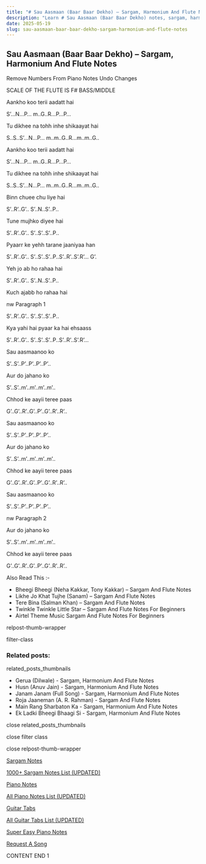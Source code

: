```yaml
---
title: "# Sau Aasmaan (Baar Baar Dekho) – Sargam, Harmonium And Flute Notes"
description: "Learn # Sau Aasmaan (Baar Baar Dekho) notes, sargam, harmonium notations and flute notes. Easy step-by-step tutorial for beginners."
date: 2025-05-19
slug: sau-aasmaan-baar-baar-dekho-sargam-harmonium-and-flute-notes
---
```


## Sau Aasmaan (Baar Baar Dekho) – Sargam, Harmonium And Flute Notes

Remove Numbers From Piano Notes
Undo Changes

SCALE OF THE FLUTE IS F# BASS/MIDDLE

Aankho koo terii aadatt hai

S’…N…P… m..G..R…P…P…

Tu dikhee na tohh inhe shikaayat hai

S..S..S’…N…P… m..m..G..R…m..m..G..

Aankho koo terii aadatt hai

S’…N…P… m..G..R…P…P…

Tu dikhee na tohh inhe shikaayat hai

S..S..S’…N…P… m..m..G..R…m..m..G..

Binn chuee chu liye hai

S’..R’..G’.. S’..N..S’..P..

Tune mujhko diyee hai

S’..R’..G’.. S’..S’..S’..P..

Pyaarr ke yehh tarane jaaniyaa han

S’..R’..G’.. S’..S’..S’..P..S’..R’..S’.R’… G’.

Yeh jo ab ho rahaa hai

S’..R’..G’.. S’..N..S’..P..

Kuch ajabb ho rahaa hai

nw Paragraph 1

S’..R’..G’.. S’..S’..S’..P..

Kya yahi hai pyaar ka hai ehsaass

S’..R’..G’.. S’..S’..S’..P..S’..R’..S’.R’…

Sau aasmaanoo ko

S’..S’..P’..P’..P’..P’..

Aur do jahano ko

S’..S’..m’..m’..m’..m’..

Chhod ke aayii teree paas

G’..G’..R’..G’..P’..G’..R’..R’..

Sau aasmaanoo ko

S’..S’..P’..P’..P’..P’..

Aur do jahano ko

S’..S’..m’..m’..m’..m’..

Chhod ke aayii teree paas

G’..G’..R’..G’..P’..G’..R’..R’..

Sau aasmaanoo ko

S’..S’..P’..P’..P’..P’..

nw Paragraph 2

Aur do jahano ko

S’..S’..m’..m’..m’..m’..

Chhod ke aayii teree paas

G’..G’..R’..G’..P’..G’..R’..R’..

Also Read This :-

* Bheegi Bheegi (Neha Kakkar, Tony Kakkar) – Sargam And Flute Notes
* Likhe Jo Khat Tujhe (Sanam) – Sargam And Flute Notes
* Tere Bina (Salman Khan) – Sargam And Flute Notes
* Twinkle Twinkle Little Star – Sargam And Flute Notes For Beginners
* Airtel Theme Music Sargam And Flute Notes For Beginners

relpost-thumb-wrapper

filter-class

### Related posts:

related_posts_thumbnails

* Gerua (Dilwale) - Sargam, Harmonium And Flute Notes
* Husn (Anuv Jain) - Sargam, Harmonium And Flute Notes
* Janam Janam (Full Song) - Sargam, Harmonium And Flute Notes
* Roja Jaaneman (A. R. Rahman) - Sargam And Flute Notes
* Main Rang Sharbaton Ka - Sargam, Harmonium And Flute Notes
* Ek Ladki Bheegi Bhaagi Si - Sargam, Harmonium And Flute Notes

close related_posts_thumbnails

close filter class

close relpost-thumb-wrapper

[Sargam Notes](https://www.notationsworld.com/sargam-notes.html)

[1000+ Sargam Notes List (UPDATED)](https://www.notationsworld.com/all-songs-list-sargam-notes.html)

[Piano Notes](https://www.notationsworld.com/piano-notes.html)

[All Piano Notes List (UPDATED)](https://www.notationsworld.com/all-songs-list-piano-notes.html)

[Guitar Tabs](https://www.notationsworld.com/guitar-tabs.html)

[All Guitar Tabs List (UPDATED)](https://www.notationsworld.com/all-songs-list-guitar-tabs.html)

[Super Easy Piano Notes](https://studywall.in/)

[Request A Song](https://www.notationsworld.com/request-a-song.html)

CONTENT END 1

